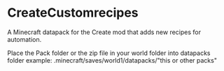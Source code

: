 # CreateCustomrecipes
A Minecraft datapack for the Create mod that adds new recipes for automation.

Place the Pack folder or the zip file in your world folder into datapacks folder
example: .minecraft/saves/world1/datapacks/"this or other packs"
